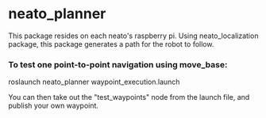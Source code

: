 # neato_planner
This package resides on each neato's raspberry pi. Using neato_localization package, this package generates a path for the robot to follow.

### To test one point-to-point navigation using move_base:
roslaunch neato_planner waypoint_execution.launch

You can then take out the "test_waypoints" node from the launch file, and publish your own waypoint.
